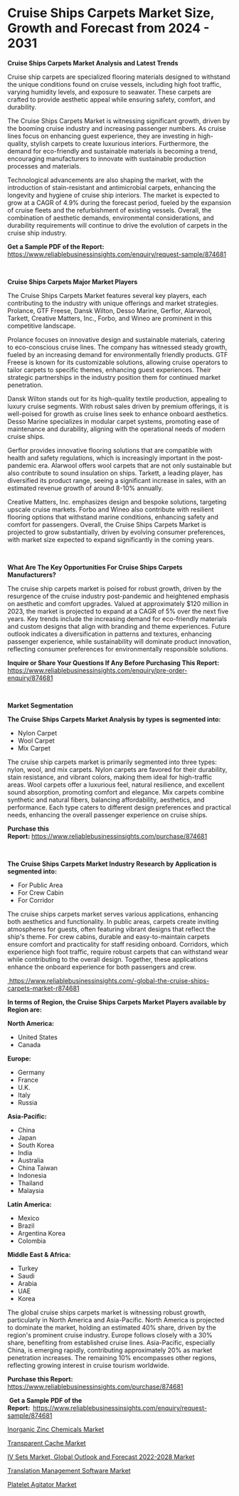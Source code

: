 <p><h1>Cruise Ships Carpets Market Size, Growth and Forecast from 2024 - 2031</h1></p><p><strong>Cruise Ships Carpets Market Analysis and Latest Trends</strong></p>
<p><p>Cruise ship carpets are specialized flooring materials designed to withstand the unique conditions found on cruise vessels, including high foot traffic, varying humidity levels, and exposure to seawater. These carpets are crafted to provide aesthetic appeal while ensuring safety, comfort, and durability. </p><p>The Cruise Ships Carpets Market is witnessing significant growth, driven by the booming cruise industry and increasing passenger numbers. As cruise lines focus on enhancing guest experience, they are investing in high-quality, stylish carpets to create luxurious interiors. Furthermore, the demand for eco-friendly and sustainable materials is becoming a trend, encouraging manufacturers to innovate with sustainable production processes and materials.</p><p>Technological advancements are also shaping the market, with the introduction of stain-resistant and antimicrobial carpets, enhancing the longevity and hygiene of cruise ship interiors. The market is expected to grow at a CAGR of 4.9% during the forecast period, fueled by the expansion of cruise fleets and the refurbishment of existing vessels. Overall, the combination of aesthetic demands, environmental considerations, and durability requirements will continue to drive the evolution of carpets in the cruise ship industry.</p></p>
<p><strong>Get a Sample PDF of the Report:&nbsp;</strong> <a href="https://www.reliablebusinessinsights.com/enquiry/request-sample/874681">https://www.reliablebusinessinsights.com/enquiry/request-sample/874681</a></p>
<p>&nbsp;</p>
<p><strong>Cruise Ships Carpets Major Market Players</strong></p>
<p><p>The Cruise Ships Carpets Market features several key players, each contributing to the industry with unique offerings and market strategies. Prolance, GTF Freese, Dansk Wilton, Desso Marine, Gerflor, Alarwool, Tarkett, Creative Matters, Inc., Forbo, and Wineo are prominent in this competitive landscape.</p><p>Prolance focuses on innovative design and sustainable materials, catering to eco-conscious cruise lines. The company has witnessed steady growth, fueled by an increasing demand for environmentally friendly products. GTF Freese is known for its customizable solutions, allowing cruise operators to tailor carpets to specific themes, enhancing guest experiences. Their strategic partnerships in the industry position them for continued market penetration.</p><p>Dansk Wilton stands out for its high-quality textile production, appealing to luxury cruise segments. With robust sales driven by premium offerings, it is well-poised for growth as cruise lines seek to enhance onboard aesthetics. Desso Marine specializes in modular carpet systems, promoting ease of maintenance and durability, aligning with the operational needs of modern cruise ships.</p><p>Gerflor provides innovative flooring solutions that are compatible with health and safety regulations, which is increasingly important in the post-pandemic era. Alarwool offers wool carpets that are not only sustainable but also contribute to sound insulation on ships. Tarkett, a leading player, has diversified its product range, seeing a significant increase in sales, with an estimated revenue growth of around 8-10% annually.</p><p>Creative Matters, Inc. emphasizes design and bespoke solutions, targeting upscale cruise markets. Forbo and Wineo also contribute with resilient flooring options that withstand marine conditions, enhancing safety and comfort for passengers. Overall, the Cruise Ships Carpets Market is projected to grow substantially, driven by evolving consumer preferences, with market size expected to expand significantly in the coming years.</p></p>
<p>&nbsp;</p>
<p><strong>What Are The Key Opportunities For Cruise Ships Carpets Manufacturers?</strong></p>
<p><p>The cruise ship carpets market is poised for robust growth, driven by the resurgence of the cruise industry post-pandemic and heightened emphasis on aesthetic and comfort upgrades. Valued at approximately $120 million in 2023, the market is projected to expand at a CAGR of 5% over the next five years. Key trends include the increasing demand for eco-friendly materials and custom designs that align with branding and theme experiences. Future outlook indicates a diversification in patterns and textures, enhancing passenger experience, while sustainability will dominate product innovation, reflecting consumer preferences for environmentally responsible solutions.</p></p>
<p><strong>Inquire or Share Your Questions If Any Before Purchasing This Report:</strong> <a href="https://www.reliablebusinessinsights.com/enquiry/pre-order-enquiry/874681">https://www.reliablebusinessinsights.com/enquiry/pre-order-enquiry/874681</a></p>
<p>&nbsp;</p>
<p><strong>Market Segmentation</strong></p>
<p><strong>The Cruise Ships Carpets Market Analysis by types is segmented into:</strong></p>
<p><ul><li>Nylon Carpet</li><li>Wool Carpet</li><li>Mix Carpet</li></ul></p>
<p><p>The cruise ship carpets market is primarily segmented into three types: nylon, wool, and mix carpets. Nylon carpets are favored for their durability, stain resistance, and vibrant colors, making them ideal for high-traffic areas. Wool carpets offer a luxurious feel, natural resilience, and excellent sound absorption, promoting comfort and elegance. Mix carpets combine synthetic and natural fibers, balancing affordability, aesthetics, and performance. Each type caters to different design preferences and practical needs, enhancing the overall passenger experience on cruise ships.</p></p>
<p><strong>Purchase this Report:&nbsp;</strong><a href="https://www.reliablebusinessinsights.com/purchase/874681">https://www.reliablebusinessinsights.com/purchase/874681</a></p>
<p>&nbsp;</p>
<p><strong>The Cruise Ships Carpets Market Industry Research by Application is segmented into:</strong></p>
<p><ul><li>For Public Area</li><li>For Crew Cabin</li><li>For Corridor</li></ul></p>
<p><p>The cruise ships carpets market serves various applications, enhancing both aesthetics and functionality. In public areas, carpets create inviting atmospheres for guests, often featuring vibrant designs that reflect the ship's theme. For crew cabins, durable and easy-to-maintain carpets ensure comfort and practicality for staff residing onboard. Corridors, which experience high foot traffic, require robust carpets that can withstand wear while contributing to the overall design. Together, these applications enhance the onboard experience for both passengers and crew.</p></p>
<p><a href="https://www.reliablebusinessinsights.com/-global-the-cruise-ships-carpets-market-r874681">&nbsp;https://www.reliablebusinessinsights.com/-global-the-cruise-ships-carpets-market-r874681</a></p>
<p><strong>In terms of Region, the Cruise Ships Carpets Market Players available by Region are:</strong></p>
<p>
    <p> <strong> North America: </strong>
        <ul>
            <li>United States</li>
            <li>Canada</li>
        </ul>
        </p> 
    <p> <strong> Europe: </strong>
        <ul>
            <li>Germany</li>
            <li>France</li>
            <li>U.K.</li>
            <li>Italy</li>
            <li>Russia</li>
        </ul>
        </p> 
    <p> <strong> Asia-Pacific: </strong>
        <ul>
            <li>China</li>
            <li>Japan</li>
            <li>South Korea</li>
            <li>India</li>
            <li>Australia</li>
            <li>China Taiwan</li>
            <li>Indonesia</li>
            <li>Thailand</li>
            <li>Malaysia</li>
        </ul>
        </p> 
    <p> <strong> Latin America: </strong>
        <ul>
            <li>Mexico</li>
            <li>Brazil</li>
            <li>Argentina Korea</li>
            <li>Colombia</li>
        </ul>
        </p> 
    <p> <strong> Middle East & Africa: </strong>
        <ul>
            <li>Turkey</li>
            <li>Saudi</li>
            <li>Arabia</li>
            <li>UAE</li>
            <li>Korea</li>
        </ul>
    </p>
    </p>
<p><p>The global cruise ships carpets market is witnessing robust growth, particularly in North America and Asia-Pacific. North America is projected to dominate the market, holding an estimated 40% share, driven by the region's prominent cruise industry. Europe follows closely with a 30% share, benefiting from established cruise lines. Asia-Pacific, especially China, is emerging rapidly, contributing approximately 20% as market penetration increases. The remaining 10% encompasses other regions, reflecting growing interest in cruise tourism worldwide.</p></p>
<p><strong>Purchase this Report: </strong><a href="https://www.reliablebusinessinsights.com/purchase/874681">https://www.reliablebusinessinsights.com/purchase/874681</a></p>
<p>&nbsp;<strong>Get a Sample PDF of the Report:&nbsp;&nbsp;</strong><a href="https://www.reliablebusinessinsights.com/enquiry/request-sample/874681">https://www.reliablebusinessinsights.com/enquiry/request-sample/874681</a></p>
<p><strong></strong></p>
<p><p><a href="https://medium.com/@amandaexton567/inorganic-zinc-chemicals-market-research-report-exploring-market-size-and-revenue-analysis-for-dce767421bb3">Inorganic Zinc Chemicals Market</a></p><p><a href="https://www.linkedin.com/pulse/transparent-cache-market-size-share-trends-analysis-report-product-7lgtc?trackingId=plJJsxgXSme4vZVbx87N3A%3D%3D">Transparent Cache Market</a></p><p><a href="https://medium.com/@alyciaebert/emerging-opportunities-and-challenges-in-the-global-iv-sets-market-global-outlook-and-forecast-d1e6ed02b674">IV Sets Market, Global Outlook and Forecast 2022-2028 Market</a></p><p><a href="https://www.linkedin.com/pulse/emerging-trends-translation-management-software-market-global-lvwsc?trackingId=qMHdP4AiS62LWIY5IxXlNg%3D%3D">Translation Management Software Market</a></p><p><a href="https://issuu.com/reportprime-2/docs/platelet-agitator-market-size-2030._a99dcce9d5c28b">Platelet Agitator Market</a></p></p>